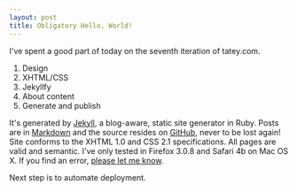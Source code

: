 ```yaml
---
layout: post
title: Obligatory Hello, World!
---
```


I've spent a good part of today on the seventh iteration of tatey.com.

1. Design
2. XHTML/CSS
3. Jekyllfy
4. About content
5. Generate and publish

It's generated by [Jekyll](http://github.com/mojombo/jekyll/tree/master), a blog-aware, static site generator in Ruby. Posts are in [Markdown](http://daringfireball.net/projects/markdown/) and the source resides on [GitHub](http://github.com/tatey/tatey.com/tree/master), never to be lost again! Site conforms to the XHTML 1.0 and CSS 2.1 specifications. All pages are valid and semantic. I've only tested in Firefox 3.0.8 and Safari 4b on Mac OS X. If you find an error, [please let me know](mailto:tate@tatey.com).

Next step is to automate deployment.